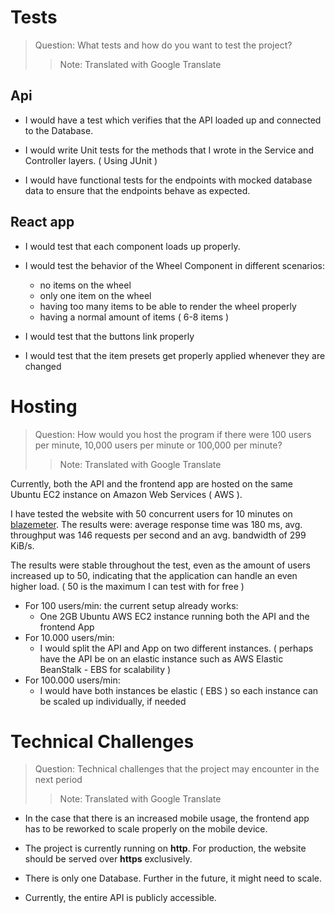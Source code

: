 # Tests

> Question: What tests and how do you want to test the project?
>> Note: Translated with Google Translate

## Api
 - I would have a test which verifies that the API loaded up and connected to the Database.

 - I would write Unit tests for the methods that I wrote in the Service and Controller layers. ( Using JUnit )

 - I would have functional tests for the endpoints with mocked database data to ensure that the endpoints behave as expected.

## React app
 - I would test that each component loads up properly.
 
 - I would test the behavior of the Wheel Component in different scenarios:
   - no items on the wheel
   - only one item on the wheel
   - having too many items to be able to render the wheel properly
   - having a normal amount of items ( 6-8 items )

 - I would test that the buttons link properly

 - I would test that the item presets get properly applied whenever they are changed

# Hosting

> Question: How would you host the program if there were 100 users per minute, 10,000
users per minute or 100,000 per minute?
>> Note: Translated with Google Translate

Currently, both the API and the frontend app are hosted on the same Ubuntu EC2 instance on Amazon Web Services ( AWS ).

I have tested the website with 50 concurrent users for 10 minutes on [blazemeter](https://a.blazemeter.com/app/). The results were: average response time was 180 ms, avg. throughput was 146 requests per second and an avg. bandwidth of 299 KiB/s.

The results were stable throughout the test, even as the amount of users increased up to 50, indicating that the application can handle an even higher load. ( 50 is the maximum I can test with for free )

 - For 100 users/min: the current setup already works:
   - One 2GB Ubuntu AWS EC2 instance running both the API and the frontend App
 - For 10.000 users/min: 
   - I would split the API and App on two different instances. ( perhaps have the API be on an elastic instance such as AWS Elastic BeanStalk - EBS for scalability )
 - For 100.000 users/min: 
   - I would have both instances be elastic ( EBS ) so each instance can be scaled up individually, if needed

# Technical Challenges

> Question: Technical challenges that the project may encounter in the next period
>> Note: Translated with Google Translate

 - In the case that there is an increased mobile usage, the frontend app has to be reworked to scale properly on the mobile device.

 - The project is currently running on **http**. For production, the website should be served over **https** exclusively.

 - There is only one Database. Further in the future, it might need to scale.

 - Currently, the entire API is publicly accessible.

